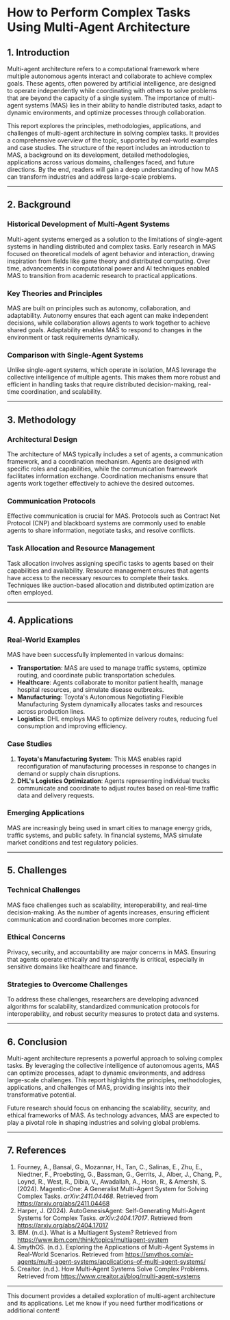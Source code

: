 # How to Perform Complex Tasks Using Multi-Agent Architecture

## 1. Introduction

Multi-agent architecture refers to a computational framework where multiple autonomous agents interact and collaborate to achieve complex goals. These agents, often powered by artificial intelligence, are designed to operate independently while coordinating with others to solve problems that are beyond the capacity of a single system. The importance of multi-agent systems (MAS) lies in their ability to handle distributed tasks, adapt to dynamic environments, and optimize processes through collaboration.

This report explores the principles, methodologies, applications, and challenges of multi-agent architecture in solving complex tasks. It provides a comprehensive overview of the topic, supported by real-world examples and case studies. The structure of the report includes an introduction to MAS, a background on its development, detailed methodologies, applications across various domains, challenges faced, and future directions. By the end, readers will gain a deep understanding of how MAS can transform industries and address large-scale problems.

---

## 2. Background

### Historical Development of Multi-Agent Systems
Multi-agent systems emerged as a solution to the limitations of single-agent systems in handling distributed and complex tasks. Early research in MAS focused on theoretical models of agent behavior and interaction, drawing inspiration from fields like game theory and distributed computing. Over time, advancements in computational power and AI techniques enabled MAS to transition from academic research to practical applications.

### Key Theories and Principles
MAS are built on principles such as autonomy, collaboration, and adaptability. Autonomy ensures that each agent can make independent decisions, while collaboration allows agents to work together to achieve shared goals. Adaptability enables MAS to respond to changes in the environment or task requirements dynamically.

### Comparison with Single-Agent Systems
Unlike single-agent systems, which operate in isolation, MAS leverage the collective intelligence of multiple agents. This makes them more robust and efficient in handling tasks that require distributed decision-making, real-time coordination, and scalability.

---

## 3. Methodology

### Architectural Design
The architecture of MAS typically includes a set of agents, a communication framework, and a coordination mechanism. Agents are designed with specific roles and capabilities, while the communication framework facilitates information exchange. Coordination mechanisms ensure that agents work together effectively to achieve the desired outcomes.

### Communication Protocols
Effective communication is crucial for MAS. Protocols such as Contract Net Protocol (CNP) and blackboard systems are commonly used to enable agents to share information, negotiate tasks, and resolve conflicts.

### Task Allocation and Resource Management
Task allocation involves assigning specific tasks to agents based on their capabilities and availability. Resource management ensures that agents have access to the necessary resources to complete their tasks. Techniques like auction-based allocation and distributed optimization are often employed.

---

## 4. Applications

### Real-World Examples
MAS have been successfully implemented in various domains:
- **Transportation**: MAS are used to manage traffic systems, optimize routing, and coordinate public transportation schedules.
- **Healthcare**: Agents collaborate to monitor patient health, manage hospital resources, and simulate disease outbreaks.
- **Manufacturing**: Toyota's Autonomous Negotiating Flexible Manufacturing System dynamically allocates tasks and resources across production lines.
- **Logistics**: DHL employs MAS to optimize delivery routes, reducing fuel consumption and improving efficiency.

### Case Studies
1. **Toyota's Manufacturing System**: This MAS enables rapid reconfiguration of manufacturing processes in response to changes in demand or supply chain disruptions.
2. **DHL's Logistics Optimization**: Agents representing individual trucks communicate and coordinate to adjust routes based on real-time traffic data and delivery requests.

### Emerging Applications
MAS are increasingly being used in smart cities to manage energy grids, traffic systems, and public safety. In financial systems, MAS simulate market conditions and test regulatory policies.

---

## 5. Challenges

### Technical Challenges
MAS face challenges such as scalability, interoperability, and real-time decision-making. As the number of agents increases, ensuring efficient communication and coordination becomes more complex.

### Ethical Concerns
Privacy, security, and accountability are major concerns in MAS. Ensuring that agents operate ethically and transparently is critical, especially in sensitive domains like healthcare and finance.

### Strategies to Overcome Challenges
To address these challenges, researchers are developing advanced algorithms for scalability, standardized communication protocols for interoperability, and robust security measures to protect data and systems.

---

## 6. Conclusion

Multi-agent architecture represents a powerful approach to solving complex tasks. By leveraging the collective intelligence of autonomous agents, MAS can optimize processes, adapt to dynamic environments, and address large-scale challenges. This report highlights the principles, methodologies, applications, and challenges of MAS, providing insights into their transformative potential.

Future research should focus on enhancing the scalability, security, and ethical frameworks of MAS. As technology advances, MAS are expected to play a pivotal role in shaping industries and solving global problems.

---

## 7. References

1. Fourney, A., Bansal, G., Mozannar, H., Tan, C., Salinas, E., Zhu, E., Niedtner, F., Proebsting, G., Bassman, G., Gerrits, J., Alber, J., Chang, P., Loynd, R., West, R., Dibia, V., Awadallah, A., Hosn, R., & Amershi, S. (2024). Magentic-One: A Generalist Multi-Agent System for Solving Complex Tasks. *arXiv:2411.04468*. Retrieved from https://arxiv.org/abs/2411.04468
2. Harper, J. (2024). AutoGenesisAgent: Self-Generating Multi-Agent Systems for Complex Tasks. *arXiv:2404.17017*. Retrieved from https://arxiv.org/abs/2404.17017
3. IBM. (n.d.). What is a Multiagent System? Retrieved from https://www.ibm.com/think/topics/multiagent-system
4. SmythOS. (n.d.). Exploring the Applications of Multi-Agent Systems in Real-World Scenarios. Retrieved from https://smythos.com/ai-agents/multi-agent-systems/applications-of-multi-agent-systems/
5. Creaitor. (n.d.). How Multi-Agent Systems Solve Complex Problems. Retrieved from https://www.creaitor.ai/blog/multi-agent-systems

---

This document provides a detailed exploration of multi-agent architecture and its applications. Let me know if you need further modifications or additional content!
